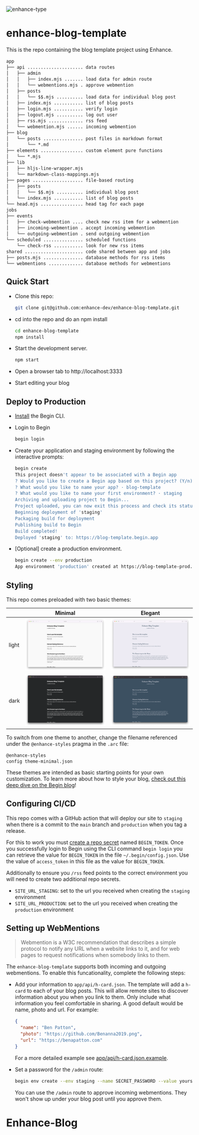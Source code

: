 ![enhance-type](https://user-images.githubusercontent.com/76308/223593101-1f65f07f-49c4-4a13-9203-4ab4ff72f097.svg)

# enhance-blog-template

This is the repo containing the blog template project using Enhance.

```
app
├── api ..................... data routes
│   ├── admin
│   │   ├── index.mjs ....... load data for admin route
│   │   └── webmentions.mjs . approve webmention
│   ├── posts
│   │   └── $$.mjs .......... load data for individual blog post
│   ├── index.mjs ........... list of blog posts
│   ├── login.mjs ........... verify login
│   ├── logout.mjs .......... log out user
│   ├── rss.mjs ............. rss feed
│   └── webmention.mjs ...... incoming webmention
├── blog
│   └── posts ............... post files in markdown format
│       └── *.md
├── elements ................ custom element pure functions
│   └── *.mjs
├── lib
│   ├── hljs-line-wrapper.mjs
│   └── markdown-class-mappings.mjs
├── pages ................... file-based routing
│   ├── posts
│   │   └── $$.mjs .......... individual blog post
│   └── index.mjs ........... list of blog posts
└── head.mjs ................ head tag for each page
jobs
├── events
│   ├── check-webmention .... check new rss item for a webmention
│   ├── incoming-webmention . accept incoming webmention
│   └── outgoing-webmention . send outgoing webmention
└── scheduled ............... scheduled functions
    └── check-rss ........... look for new rss items
shared ...................... code shared between app and jobs
├── posts.mjs ............... database methods for rss items
└── webmentions ............. database methods for webmentions
```

## Quick Start

- Clone this repo:

  ```bash
  git clone git@github.com:enhance-dev/enhance-blog-template.git
  ```

- cd into the repo and do an npm install

  ```bash
  cd enhance-blog-template
  npm install
  ```

- Start the development server.

  ```bash
  npm start
  ```

- Open a browser tab to http://localhost:3333
- Start editing your blog

## Deploy to Production

- [Install](https://begin.com/docs/getting-started/installing-the-begin-cli) the Begin CLI.
- Login to Begin

  ```bash
  begin login
  ```

- Create your application and staging environment by following the interactive prompts:

  ```bash
  begin create
  This project doesn't appear to be associated with a Begin app
  ? Would you like to create a Begin app based on this project? (Y/n) · true
  ? What would you like to name your app? · blog-template
  ? What would you like to name your first environment? · staging
  Archiving and uploading project to Begin...
  Project uploaded, you can now exit this process and check its status with: begin deploy --status
  Beginning deployment of 'staging'
  Packaging build for deployment
  Publishing build to Begin
  Build completed!
  Deployed 'staging' to: https://blog-template.begin.app
  ```

- [Optional] create a production environment.

  ```bash
  begin create --env production
  App environment 'production' created at https://blog-template-prod.begin.app
  ```

## Styling

This repo comes preloaded with two basic themes:

|       | Minimal                                                 | Elegant                                                 |
| ----- | ------------------------------------------------------- | ------------------------------------------------------- |
| light | ![Minimal Light](public/images/theme-minimal-light.png) | ![Elegant Light](public/images/theme-elegant-light.png) |
| dark  | ![Minimal Dark](public/images/theme-minimal-dark.png)   | ![Elegant Dark](public/images/theme-elegant-dark.png)   |

To switch from one theme to another, change the filename referenced under the `@enhance-styles` pragma in the `.arc` file:

```
@enhance-styles
config theme-minimal.json
```

These themes are intended as basic starting points for your own customization. To learn more about how to style your blog, [check out this deep dive on the Begin blog](https://begin.com/blog/posts/2023-04-06-customizing-the-enhance-blog-template)!

## Configuring CI/CD

This repo comes with a GitHub action that will deploy our site to `staging` when there is a commit to the `main` branch and `production` when you tag a release.

For this to work you must [create a repo secret](https://docs.github.com/en/actions/security-guides/encrypted-secrets#creating-encrypted-secrets-for-a-repository) named `BEGIN_TOKEN`. Once you successfully login to Begin using the CLI command `begin login` you can retrieve the value for `BEGIN_TOKEN` in the file `~/.begin/config.json`. Use the value of `access_token` in this file as the value for `BEGIN_TOKEN`.

Additionally to ensure you `/rss` feed points to the correct environment you will need to create two additional repo secrets.

- `SITE_URL_STAGING`: set to the url you received when creating the `staging` environment
- `SITE_URL_PRODUCTION`: set to the url you received when creating the `production` environment

## Setting up WebMentions

> Webmention is a W3C recommendation that describes a simple protocol to notify any URL when a website links to it, and for web pages to request notifications when somebody links to them.

The `enhance-blog-template` supports both incoming and outgoing webmentions. To enable this funcationality, complete the following steps:

- Add your information to `app/api/h-card.json`. The template will add a `h-card` to each of your blog posts. This will allow remote sites to discover information about you when you link to them. Only include what information you feel comfortable in sharing. A good default would be name, photo and url. For example:

  ```json
  {
    "name": "Ben Patton",
    "photo": "https://github.com/Benanna2019.png",
    "url": "https://benapatton.com"
  }
  ```

  For a more detailed example see [app/api/h-card.json.example](./app/api/h-card.json.example).

- Set a password for the `/admin` route:

  ```bash
  begin env create --env staging --name SECRET_PASSWORD --value yoursecretpassword
  ```

  You can use the `/admin` route to approve incoming webmentions. They won't show up under your blog post until you approve them.
# Enhance-Blog
